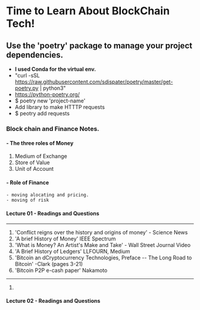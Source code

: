 # Time to Learn About BlockChain Tech!

## Use the 'poetry' package to manage your project dependencies.
- **I used Conda for the virtual env.**
- "curl -sSL https://raw.githubusercontent.com/sdispater/poetry/master/get-poetry.py |
python3"
- https://python-poetry.org/ 
- $ poetry new 'project-name'
- Add library to make HTTTP requests
- $ peotry add requests

### Block chain and Finance Notes.
#### - The three roles of Money 
1. Medium of Exchange
2. Store of Value
3. Unit of Account

#### - Role of Finance
    - moving alocating and pricing.
    - moving of risk

#### Lecture 01 - Readings and Questions

***
1. 'Conflict reigns over the history and origins of money' - Science News
2. 'A brief History of Money' IEEE Spectrum
3. 'What is Money? An Artist's Make and Take' - Wall Street Journal Video
4. 'A Brief History of Ledgers' LLFOURN, Medium
5. 'Bitcoin an dCryptocurrency Technologies, Preface -- The Long Road to Bitcoin' -Clark (pages 3-21)
6. 'Bitcoin P2P e-cash paper' Nakamoto

***
1. 
#### Lecture 02 - Readings and Questions